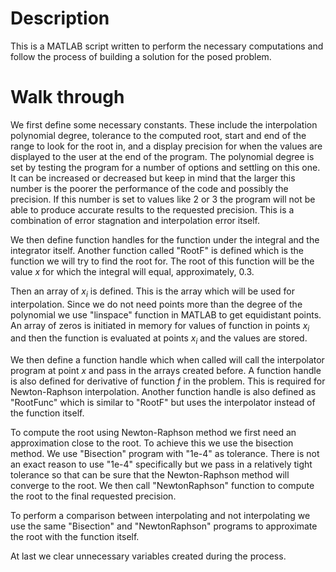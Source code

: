# Description
This is a MATLAB script written to perform the necessary computations and follow the process of
building a solution for the posed problem.

# Walk through
We first define some necessary constants. These include the interpolation polynomial degree,
tolerance to the computed root, start and end of the range to look for the root in, and a display
precision for when the values are displayed to the user at the end of the program.
The polynomial degree is set by testing the program for a number of options and settling on this
one. It can be increased or decreased but keep in mind that the larger this number is the poorer the
performance of the code and possibly the precision. If this number is set to values like 2 or 3 the
program will not be able to produce accurate results to the requested precision. This is a
combination of error stagnation and interpolation error itself.

We then define function handles for the function under the integral and the integrator itself.
Another function called "RootF" is defined which is the function we will try to find the root for. The
root of this function will be the value $x$ for which the integral will equal, approximately, 0.3.

Then an array of $x_i$ is defined. This is the array which will be used for interpolation. Since we
do not need points more than the degree of the polynomial we use "linspace" function in MATLAB to get
equidistant points. An array of zeros is initiated in memory for values of function in points $x_i$
and then the function is evaluated at points $x_i$ and the values are stored.

We then define a function handle which when called will call the interpolator program at point $x$
and pass in the arrays created before. A function handle is also defined for derivative of function
$f$ in the problem. This is required for Newton-Raphson interpolation. Another function handle is
also defined as "RootFunc" which is similar to "RootF" but uses the interpolator instead of the function
itself.


To compute the root using Newton-Raphson method we first need an approximation close to the root. To
achieve this we use the bisection method. We use "Bisection" program with "1e-4" as tolerance. There
is not an exact reason to use "1e-4" specifically but we pass in a relatively tight tolerance so
that can be sure that the Newton-Raphson method will converge to the root.
We then call "NewtonRaphson" function to compute the root to the final requested precision.

To perform a comparison between interpolating and not interpolating we use the same "Bisection" and
"NewtonRaphson" programs to approximate the root with the function itself.

At last we clear unnecessary variables created during the process.
